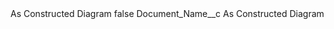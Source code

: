 <?xml version="1.0" encoding="UTF-8"?>
<CustomMetadata xmlns="http://soap.sforce.com/2006/04/metadata" xmlns:xsi="http://www.w3.org/2001/XMLSchema-instance" xmlns:xsd="http://www.w3.org/2001/XMLSchema">
    <label>As Constructed Diagram</label>
    <protected>false</protected>
    <values>
        <field>Document_Name__c</field>
        <value xsi:type="xsd:string">As Constructed Diagram</value>
    </values>
</CustomMetadata>
